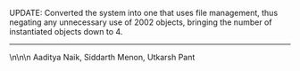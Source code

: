 UPDATE: 
Converted the system into one that uses file management, thus negating any unnecessary use of 2002 objects, bringing the
number of instantiated objects down to 4.


-------------------------------------------------------------------------------------------------------------------------------


\n\n\n
Aaditya Naik, Siddarth Menon, Utkarsh Pant
